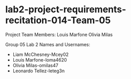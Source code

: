 # lab2-project-requirements-recitation-014-Team-05
Project Team Members:
Louis Marfone
Olivia Milas

Group 05
Lab 2 Names and Usernames:
- Liam McChesney-Mcey02
- Louis Marfone-loma4620
- Olivia Milas-omilas47
- Leonardo Tellez-leteg3n
